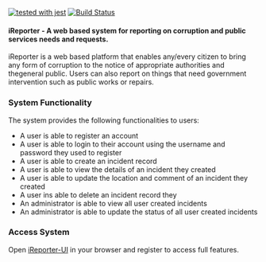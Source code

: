 [![tested with jest](https://img.shields.io/badge/tested_with-jest-99424f.svg)](https://github.com/facebook/jest)
[![Build Status](https://travis-ci.org/ogiste/ireporter.svg?branch=gh-pages)](https://travis-ci.org/ogiste/ireporter)
#### iReporter - A web based system for reporting on corruption and public services needs and requests.

iReporter is a web based platform that enables any/every citizen to bring any form of corruption to the notice of appropriate authorities and thegeneral public. Users can also report on things that need government intervention such as public works or repairs.

### System Functionality
The system provides the following functionalities to users:
* A user is able to register an account
* A user is able to login to their account using the username and password they used to register
* A user is able to create an incident record
* A user is able to view the details of an incident they created
* A user is able to update the location and comment of an incident they created
* A user ins able to delete an incident record they
* An administrator is able to view all user created incidents
* An administrator is able to update the status of all user created incidents



### Access System
Open [iReporter-UI](https://ogiste.github.io/ireporter/UI/index.html) in your browser and register to access full features.
